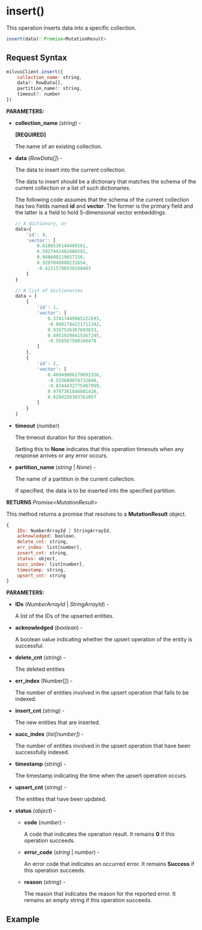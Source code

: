 # insert()

This operation inserts data into a specific collection.

```javascript
insert(data): Promise<MutationResult>
```

## Request Syntax

```javascript
milvusClient.insert({
    collection_name: string,
    data?: RowData[],
    partition_name?: string,
    timeout?: number
})
```

**PARAMETERS:**

- **collection_name** (*string*) -

    **[REQUIRED]**

    The name of an existing collection.

- **data** (*RowData[]*) -

    The data to insert into the current collection.

    The data to insert should be a dictionary that matches the schema of the current collection or a list of such dictionaries. 

    The following code assumes that the schema of the current collection has two fields named **id** and **vector**. The former is the primary field and the latter is a field to hold 5-dimensional vector embeddings.

    ```javascript
    // A dictionary, or
    data={
        'id': 0,
        'vector': [
            0.6186516144460161,
            0.5927442462488592,
            0.848608119657156,
            0.9287046808231654,
            -0.42215796530168403
        ]
    }
    
    // A list of dictionaries
    data = [
        {
            'id': 1,
            'vector': [
                0.37417449965222693,
                -0.9401784221711342,
                0.9197526367693833,
                0.49519396415367245,
                -0.558567588166478
            ]
        },
        {
            'id': 2,
            'vector': [
                0.46949086179692356,
                -0.533609076732849,
                -0.8344432775467099,
                0.9797361846081416,
                0.6294256393761057
            ]
        }
    ]
    ```

- **timeout** (*number*)  

    The timeout duration for this operation. 

    Setting this to **None** indicates that this operation timeouts when any response arrives or any error occurs.

- **partition_name** (*string* | *None*) -

    The name of a partition in the current collection. 

    If specified, the data is to be inserted into the specified partition.

**RETURNS** *Promise\<MutationResult>*

This method returns a promise that resolves to a **MutationResult** object.

```javascript
{
    IDs: NumberArrayId | StringArrayId,
    acknowledged: boolean,
    delete_cnt: string,
    err_index: list[number],
    insert_cnt: string,
    status: object,
    succ_index: list[number],
    timestamp: string,
    upsert_cnt: string
}
```

**PARAMETERS:**

- **IDs** (*NumberArrayId* | *StringArrayId*) -

    A list of the IDs of the upserted entities.

- **acknowledged** (*boolean*) -

    A boolean value indicating whether the upsert operation of the entity is successful.

- **delete_cnt** (*string*) -

    The deleted entities

- **err_index** (Number[]) -

    The number of entities involved in the upsert operation that fails to be indexed.

- **insert_cnt** (*string*) -

    The new entities that are inserted.

- **succ_index** (*list[number]*) -

    The number of entities involved in the upsert operation that have been successfully indexed.

- **timestamp** (*string*) -

    The timestamp indicating the time when the upsert operation occurs.

- **upsert_cnt** (*string*) -

    The entities that have been updated.

- **status** (*object*) -

    - **code** (*number*) -

        A code that indicates the operation result. It remains **0** if this operation succeeds.

    - **error_code** (*string* | *number*) -

        An error code that indicates an occurred error. It remains **Success** if this operation succeeds. 

    - **reason** (*string*) - 

        The reason that indicates the reason for the reported error. It remains an empty string if this operation succeeds.

## Example

```java

```


